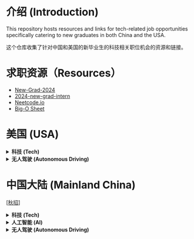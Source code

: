 
# 介绍 (Introduction)

This repository hosts resources and links for tech-related job opportunities specifically catering to new graduates in both China and the USA.

这个仓库收集了针对中国和美国的新毕业生的科技相关职位机会的资源和链接。


# 求职资源（Resources）
- [New-Grad-2024](https://github.com/ReaVNaiL/New-Grad-2024)
- [2024-new-grad-intern](https://github.com/Trident-Development/2024-new-grad-intern)
- [Neetcode.io](https://neetcode.io/)
- [Big-O Sheet](https://github.com/ReaVNaiL/big-o-complexity-cheat-sheet)

# 美国 (USA)

<details>
<summary><strong>科技 (Tech)</strong></summary>

- Amazon
- Google
- Nvidia
- Apple
- Microsoft
- Tiktok [[MLE](https://careers.tiktok.com/position/7262978927186282810/detail?spread=5MWH5CQ)]
- Veeva [[ASE](https://careers.veeva.com/job/14066697/associate-software-engineer-seeking-2024-grads-pleasanton-ca/)]
- Gecko Robotics [[SE](https://www.geckorobotics.com/careers/apply?gh_jid=5695200003&gh_src=2f1f94f93us)]
- Roblox [[SE](https://careers.roblox.com/jobs/5221252?gh_jid=5221252&gh_src=da92d0c91)]
- WeRide.ai [[SE](https://jobs.lever.co/weride/6ee0e3cc-4f36-4224-a9b9-f5e79247ebef)]
- Palantir [[PDSE](https://jobs.lever.co/palantir/8dcdb586-46ae-4f94-9d05-7f1989400049)]
- Sentry.io [[SE](https://boards.greenhouse.io/sentry/jobs/5193895)]
- Qualcomm
- Adobe
- Hitachi
- Instabase
- Expedia
- Zoom
- Tableau
- Wayfair
- Netflix
- ZipRecruiter
- Salesforce
- Meta
- Pinterest
- Snapchat
- IBM
- Cisco
- Databricks
- DeepMind
- Airbnb
- Dropbox
- Uber
- Twitter
- LinkedIn
- Intel
- Oracle
- VMware
- Workday
- HP Inc.
- Roku
- Zillow
- W&B
- Voxel51
- Toyota
- Scale AI
- BOSCH
- Hugging Face
- Sama
- Lambda
- Latitude
- Lightning AI
- Adeia
- Rivian
- Manot
- Kitware
- Dataminr
- Digital Divide Data
- Hulu
- Intuit
- Lyft
- Reddit
- Slack
- Stripe
- Twitch
- Yelp
- Generator Motors
- WSC Sports
- 3dMD
- iMerit
- Activeloop
- Alegion
- Labelbox
- Neural Magic
- Superb AI
- Cogito
- Matterport
- Micron
- Synthetaic
- MathWorks
- Carbon Robotics

</details>

<details>
<summary><strong>无人驾驶 (Autonomous Driving)</strong></summary>
  
- Applied Intuition [[Jobs](https://www.appliedintuition.com/careers)]
- Waymo
- Cruise
- Zoox
- Aurora Innovation
- Nuro
- Tesla
- Fyusion
- Woven Planet
- Skydio
- Pony AI
- Qcraft
- Xpeng
- Argo AI
- TuSimple
- Motional
- Wayve
- General Motors Company
- Luminar Technologies
- Torc Robotics
- Embark Technology
- RideCell, Inc.
- Velodyne Lidar
- AEye

</details>



# 中国大陆 (Mainland China)

[[秋招]()]

<details>
<summary><strong>科技 (Tech)</strong></summary>

- 腾讯 [[秋招](https://join.qq.com/post.html?query=p_1)]
- 阿里巴巴 [[秋招](https://talent-holding.alibaba.com/campus/position-list?campusType=freshman&)]
- 阿里淘天 [[秋招](https://talent.taotian.com/campus/home)]
- 阿里达摩院 [[秋招](https://joindamo.alibaba.com/campus/position-list?campusType=freshman&lang=zh)]
- 美团 [[秋招](https://zhaopin.meituan.com/web/position?hiringType=1_1,1_3,1_4)]
- 京东 [[秋招](https://campus.jd.com/#/jobs?to=present&type=present)]
- 华为 [[秋招](https://career.huawei.com/reccampportal/portal5/campus-recruitment.html?jobTypes=2#jobList)]    
- 百度 [[秋招](https://talent.baidu.com/jobs/list?recruitType=GRADUATE)]   
- 拼多多 [[秋招](https://careers.pinduoduo.com/campus/grad)]
- 快手 [[秋招](https://campus.kuaishou.cn/#/campus/jobs?pageNum=1&pageSize=10)]
- 携程  (还未开放）
- 大疆 （网申截止）
- 联想 [[秋招](https://talent.lenovo.com.cn/campus)]
- 美的 (还未开放）
- 小米 [[秋招](https://hr.xiaomi.com/campus)]
- 新浪 [[秋招](https://app.mokahr.com/campus-recruitment/sina/43536#/jobs?page=1&anchorName=jobsList&project%5B0%5D=100060307)]
- 搜狐 [[秋招](https://app.mokahr.com/campus_apply/sohu/5682#/)]   
- 滴滴出行 [[秋招](https://campus.didiglobal.com/campus_apply/didiglobal/96064#/)]
- 字节跳动 [[秋招](https://jobs.bytedance.com/campus/position?keywords=&category=&location=&project=&type=2&job_hot_flag=&current=1&limit=10&functionCategory=&tag=&spread=9RJJHVT)]
- 高德地图 [[秋招](https://talent.amap.com/campus/position-list?campusType=freshman&lang=zh)] 
- 海康威视 [[秋招](https://campushr.hikvision.com/school?schoolType=nozxf)]  
- OPPO  [[秋招](https://careers.oppo.com/university/oppo/campus/post?recruitType=Graduate)]
- 哔哩哔哩 [[秋招](https://jobs.bilibili.com/campus/positions?type=3)]  
- 美图 [[秋招](https://campus.meitu.com/campus-recruitment/meitu/54138/#/jobs?zhineng=82990)]
- 荣耀 [[秋招](https://career.hihonor.com/SU60eea919bef57c1023f6fe78/pb/school.html)]
- 京东方 (还未开放）

</details>


<details>
<summary><strong>人工智能 (AI)</strong></summary>

- 科大讯飞 [[秋招](https://campus.iflytek.com/official-pc/jobList?index=3)]
- 旷视科技 [[秋招](https://app.mokahr.com/campus-recruitment/mhr/38642?previewKey=df2fc620d48540cf9acd8b2179efb8f5c8dd3f14e1fc444a8b8d16c431778155#/jobs?project=100052317)]
- 商汤科技 (还未开放）
- 依图科技 [[秋招](https://app.mokahr.com/campus_apply/yitu-inc/3700#/)]
- 云从科技 (还未开放）
- 第四范式 [[秋招](https://app.mokahr.com/campus-recruitment/4paradigm/58145#/)]
- 格灵深瞳 [[秋招](https://www.deepglint.com/joinus)]
- 大恒图像 [[秋招](https://www.daheng-imaging.com/index.php?m=content&c=index&a=lists&catid=29&skeyword=&cityid=79)]
- 寒武纪 (还未开放）

</details>

<details>
<summary><strong>无人驾驶 (Autonomous Driving)</strong></summary>

- 小马智行 [[秋招](https://ponyai.jobs.feishu.cn/ponycampus)]
- 文远知行 [[秋招](https://app.mokahr.com/campus_apply/jingchi/2137#/)]
- Momenta (还未开放）
- 地平线 [[秋招](https://wecruit.hotjob.cn/SU64819a4f2f9d2433ba8b043a/pb/custom.html?parentKey=section_0&pageType=customize_section_0#/)]
- 纵目科技 (还未开放）
- 蔚来汽车 [[秋招](https://nio.jobs.feishu.cn/campus/?keywords=&category=&location=&project=7254481820200159547&type=&job_hot_flag=&current=1&limit=10&functionCategory=&tag=&spread=CDRBT29)]
- 小鹏汽车 [[秋招](https://campus.xiaopeng.com/campus_apply/xiaopeng/22/#/)]
- 驭势科技 [[秋招](https://app.mokahr.com/campus_apply/yushi/3773#/)]
- 易控智驾 [[秋招](https://app.mokahr.com/campus-recruitment/eqhr/39786#/)]
- 轻舟智航 (还未开放）
- 毫末智行 [[秋招](https://career.haomoai.com/campus-recruitment/haomo/44789#/jobs?project=100074055)]
- 元戎启行 [[秋招](https://app.mokahr.com/campus_apply/deeproute/6487#/)]
- AutoX[[校招](https://app.mokahr.com/campus_apply/autox/6313#/jobs?location=%E6%B7%B1%E5%9C%B3%E5%B8%82)]

</details>
